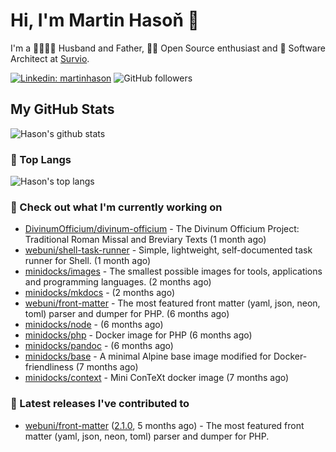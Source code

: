 # Hi, I'm Martin Hasoň 👋

I'm a 👨‍👩‍👧‍👦 Husband and Father, 🧑‍💻 Open Source enthusiast and 📐 Software Architect at [Survio](https://www.survio.com).

[![Linkedin: martinhason](https://img.shields.io/badge/-Martin%20Hasoň-blue?style=flat-square&logo=Linkedin&logoColor=white&link=https://www.linkedin.com/in/martinhason/)](https://www.linkedin.com/in/martinhason/)
![GitHub followers](https://img.shields.io/github/followers/hason?label=Follow&style=social)


## My GitHub Stats
![Hason's github stats](https://github-readme-stats.vercel.app/api?username=hason&show_icons=true&include_all_commits=true&theme=dracula&hide_border=true&hide_title=true)

### 💾 Top Langs
![Hason's top langs](https://github-readme-stats.vercel.app/api/top-langs/?username=hason&layout=compact&theme=dracula&hide_border=true&hide_title=true)

### 👷 Check out what I'm currently working on

- [DivinumOfficium/divinum-officium](https://github.com/DivinumOfficium/divinum-officium) - The Divinum Officium Project: Traditional Roman Missal and Breviary Texts (1 month ago)
- [webuni/shell-task-runner](https://github.com/webuni/shell-task-runner) - Simple, lightweight, self-documented task runner for Shell. (1 month ago)
- [minidocks/images](https://github.com/minidocks/images) - The smallest possible images for tools, applications and programming languages. (2 months ago)
- [minidocks/mkdocs](https://github.com/minidocks/mkdocs) -  (2 months ago)
- [webuni/front-matter](https://github.com/webuni/front-matter) - The most featured front matter (yaml, json, neon, toml) parser and dumper for PHP. (6 months ago)
- [minidocks/node](https://github.com/minidocks/node) -  (6 months ago)
- [minidocks/php](https://github.com/minidocks/php) - Docker image for PHP (6 months ago)
- [minidocks/pandoc](https://github.com/minidocks/pandoc) -  (6 months ago)
- [minidocks/base](https://github.com/minidocks/base) - A minimal Alpine base image modified for Docker-friendliness (7 months ago)
- [minidocks/context](https://github.com/minidocks/context) - Mini ConTeXt docker image (7 months ago)

### 🔭 Latest releases I've contributed to

- [webuni/front-matter](https://github.com/webuni/front-matter) ([2.1.0](https://github.com/webuni/front-matter/releases/tag/2.1.0), 5 months ago) - The most featured front matter (yaml, json, neon, toml) parser and dumper for PHP.
